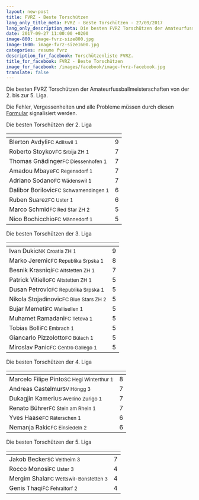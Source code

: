```yaml
---
layout: new-post
title: FVRZ - Beste Torschützen
lang_only_title_meta: FVRZ - Beste Torschützen - 27/09/2017
lang_only_description_meta: Die besten FVRZ Torschützen der Amateurfussballmeisterschaften von der 2. bis zur 5. Liga - 27/09/2017
date: 2017-09-27 11:00:00 +0200
image-800: image-fvrz-size800.jpg
image-1600: image-fvrz-size1600.jpg
categories: resume fvrz
description_for_facebook: Torschützenliste FVRZ.
title_for_facebook: FVRZ - Beste Torschützen
image_for_facebook: /images/facebook/image-fvrz-facebook.jpg
translate: false
---
```

Die besten FVRZ Torschützen der Amateurfussballmeisterschaften von der 2. bis zur 5. Liga.

Die Fehler, Vergessenheiten und alle Probleme müssen durch diesen <a href="/formular-fehlermeldung">Formular</a> signalisiert werden.

Die besten Torschützen der 2. Liga

<table class="table"><thead><tr><th><i class="fa fa-male"></i></th><th><i class="fa fa-futbol-o"></i></th></tr></thead><tbody><tr><td>Blerton Avdyli<span class='d-block team-name'><small>FC Adliswil 1</small></span></td><td>9</td></tr><tr><td>Roberto Stoykov<span class='d-block team-name'><small>FC Srbija ZH 1</small></span></td><td>7</td></tr><tr><td>Thomas Gnädinger<span class='d-block team-name'><small>FC Diessenhofen 1</small></span></td><td>7</td></tr><tr><td>Amadou Mbaye<span class='d-block team-name'><small>FC Regensdorf 1</small></span></td><td>7</td></tr><tr><td>Adriano Sodano<span class='d-block team-name'><small>FC Wädenswil 1</small></span></td><td>7</td></tr><tr><td>Dalibor Borilovic<span class='d-block team-name'><small>FC Schwamendingen 1</small></span></td><td>6</td></tr><tr><td>Ruben Suarez<span class='d-block team-name'><small>FC Uster 1</small></span></td><td>6</td></tr><tr><td>Marco Schmid<span class='d-block team-name'><small>FC Red Star ZH 2</small></span></td><td>5</td></tr><tr><td>Nico Bochicchio<span class='d-block team-name'><small>FC Männedorf 1</small></span></td><td>5</td></tr></tbody></table>

Die besten Torschützen der 3. Liga

<table class="table"><thead><tr><th><i class="fa fa-male"></i></th><th><i class="fa fa-futbol-o"></i></th></tr></thead><tbody><tr><td>Ivan Dukic<span class='d-block team-name'><small>NK Croatia ZH 1</small></span></td><td>9</td></tr><tr><td>Marko Jeremic<span class='d-block team-name'><small>FC Republika Srpska 1</small></span></td><td>8</td></tr><tr><td>Besnik Krasniqi<span class='d-block team-name'><small>FC Altstetten ZH 1</small></span></td><td>7</td></tr><tr><td>Patrick Vitiello<span class='d-block team-name'><small>FC Altstetten ZH 1</small></span></td><td>5</td></tr><tr><td>Dusan Petrovic<span class='d-block team-name'><small>FC Republika Srpska 1</small></span></td><td>5</td></tr><tr><td>Nikola Stojadinovic<span class='d-block team-name'><small>FC Blue Stars ZH 2</small></span></td><td>5</td></tr><tr><td>Bujar Memeti<span class='d-block team-name'><small>FC Wallisellen 1</small></span></td><td>5</td></tr><tr><td>Muhamet Ramadani<span class='d-block team-name'><small>FC Tetova 1</small></span></td><td>5</td></tr><tr><td>Tobias Bolli<span class='d-block team-name'><small>FC Embrach 1</small></span></td><td>5</td></tr><tr><td>Giancarlo Pizzolotto<span class='d-block team-name'><small>FC Bülach 1</small></span></td><td>5</td></tr><tr><td>Miroslav Panic<span class='d-block team-name'><small>FC Centro Gallego 1</small></span></td><td>5</td></tr></tbody></table>

Die besten Torschützen der 4. Liga

<table class="table"><thead><tr><th><i class="fa fa-male"></i></th><th><i class="fa fa-futbol-o"></i></th></tr></thead><tbody><tr><td>Marcelo Filipe Pinto<span class='d-block team-name'><small>SC Hegi Winterthur 1</small></span></td><td>8</td></tr><tr><td>Andreas Castelmur<span class='d-block team-name'><small>SV Höngg 3</small></span></td><td>7</td></tr><tr><td>Dukagjin Kameri<span class='d-block team-name'><small>US Avellino Zurigo 1</small></span></td><td>7</td></tr><tr><td>Renato Bührer<span class='d-block team-name'><small>FC Stein am Rhein 1</small></span></td><td>7</td></tr><tr><td>Yves Haase<span class='d-block team-name'><small>FC Räterschen 1</small></span></td><td>6</td></tr><tr><td>Nemanja Rakic<span class='d-block team-name'><small>FC Einsiedeln 2</small></span></td><td>6</td></tr></tbody></table>

Die besten Torschützen der 5. Liga

<table class="table"><thead><tr><th><i class="fa fa-male"></i></th><th><i class="fa fa-futbol-o"></i></th></tr></thead><tbody><tr><td>Jakob Becker<span class='d-block team-name'><small>SC Veltheim 3</small></span></td><td>7</td></tr><tr><td>Rocco Monosi<span class='d-block team-name'><small>FC Uster 3</small></span></td><td>4</td></tr><tr><td>Mergim Shala<span class='d-block team-name'><small>FC Wettswil-Bonstetten 3</small></span></td><td>4</td></tr><tr><td>Genis Thaqi<span class='d-block team-name'><small>FC Fehraltorf 2</small></span></td><td>4</td></tr></tbody></table>

